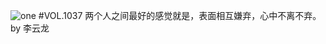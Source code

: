 ![one](http://image.wufazhuce.com/FpDM951cIoiLpRgC7MgPzuo56ZFa)
#VOL.1037
两个人之间最好的感觉就是，表面相互嫌弃，心中不离不弃。 by 李云龙